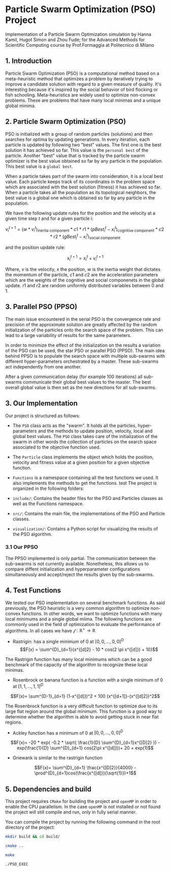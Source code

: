# Particle Swarm Optimization (PSO) Project

Implementation of a Particle Swarm Optimization simulation by Hanna Kamil, Hugot Simon and Zhou Fude; for the Advanced Methods for Scientific Computing course by Prof.Formaggia at Politecnico di Milano

## 1. Introduction

Particle Swarm Optimization (PSO) is a computational method based on a meta-heuristic method that optimizes a problem by iteratively trying to improve a candidate solution with regard to a given measure of quality. It's interesting because it's inspired by the social behavior of bird flocking or fish schooling. Meta-heuristics are widely used to optimize non-convex problems. These are problems that have many local minimas and a unique global minima.

## 2. Particle Swarm Optimization (PSO)

PSO is initialized with a group of random particles (solutions) and then searches for optima by updating generations. In every iteration, each particle is updated by following two "best" values. The first one is the best solution it has achieved so far. This value is the `personal best` of the particle. Another "best" value that is tracked by the particle swarm optimizer is the best value obtained so far by any particle in the population. This best value is a `global best`.

When a particle takes part of the swarm into consideration, it is a local best value. Each particle keeps track of its coordinates in the problem space which are associated with the best solution (fitness) it has achieved so far. When a particle takes all the population as its topological neighbors, the best value is a global one which is obtained so far by any particle in the population.

We have the following update rules for the position and the velocity at a given time step $t$ and for a given particle i:

$$ v^{t+1}_{i}= (w * v^{t}_{i})_{\text{inertia component}} * c1 * r1 * (pBest^{t}_{i}-x^{t}_{i})_{\text{cognitive component}} * c2 * r2 * (gBest^{t}_{i}- x^{t}_{i})_{\text{social component}} $$

and the position update rule:

$$x^{t+1}_{i}=x^{t}_{i}+v^{t+1}_{i}$$

Where, $v$ is the velocity, $x$ the position, $w$ is the inertia weight that dictates the momentum of the particle, $c1$ and $c2$ are the acceleration parameters which are the weights of the cognitive and social componenets in the global update. $r1$ and $r2$ are random uniformly distributed variables between 0 and 1.

## 3. Parallel PSO (PPSO)

The main issue encountered in the serial PSO is the convergence rate and precision of the approximate solution are greatly affected by the random initialization of the particles onto the search space of the problem. This can lead to a large variability of results for the same parameters.

In order to minimize the effect of the initialization on the results a variation of the PSO can be used, the star PSO or parallel PSO (PPSO). The main idea behind PPSO is to populate the search space with multiple sub-swarms with different hyper-parameters orchestrated by a master. These sub-swarms act independently from one another.

After a given communication delay (for example 100 iterations) all sub-swarms communicate their global best values to the master. The best overall global value is then set as the new directions for all sub-swarms.

## 3. Our Implementation

Our project is structured as follows:

- The `PSO` class acts as the "swarm". It holds all the particles, hyper-parameters and the methods to update position, velocity, local and global best values.
  The `PSO` class takes care of the initialization of the swarm in other words the collection of particles on the search space associated to the objective function used.
- The `Particle` class implements the object which holds the position, velocity and fitness value at a given position for a given objective function.
- `Functions` is a namespace containing all the test functions we used. It also implements the methods to get the functions.
test
The project is organized in the following folders:

- `include/`: Contains the header files for the PSO and Particles classes as well as the Functions namespace.
- `src/`: Contains the main file, the implementations of the PSO and Particle classes.
- `visualization/`: Contains a Python script for visualizing the results of the PSO algorithm.

### 3.1 Our PPSO

The PPSO implemented is only partial. The communication between the sub-swarms is not currently available. Nonetheless, this allows us to compare diffent initialization and hyperparameter configurations simultaneously and accept/reject the results given by the sub-swarms.

## 4. Test Functions

We tested our PSO implementation on several benchmark functions. As said previously, the PSO heuristic is a very common algorithm to optimize non-convex functions. In other words, we want to optimize functions with many local minimums and a single global miima. The following functions are commonly used in the field of optimization to evaluate the performance of algorithms. In all cases we have $\mathcal f : \mathbb R^+ \rightarrow \mathbb R$

- Rastrigin: has a single minimum of 0 at $[0,0,...,0,0]^{D}$
  $$F(x) = \sum^{D}_{d=1}{x^{[d]2} - 10 * cos(2 \pi x^{[d]}) + 10}$$

The Rastrigin function has many local minimums which can be a good benchmark of the capacity of the algorithm to recognize these local minimas.

- Rosenbrock or banana function is a function with a single minimum of 0 at $[1,1,...,1,1]^{D}$

$$F(x)= \sum^{D-1}_{d=1} (1-x^{[d]})^2 + 100 (x^{[d+1]}-(x^{[d]2})^2$$

The Rosenbrock function is a very difficult function to optimize due to its large flat region around the global minimum. This function is a good way to determine whether the algorithm is able to avoid getting stuck in near flat regions.

- Ackley function has a minimum of 0 at $[0,0,...,0,0]^{D}$

$$F(x)= -20 * exp( -0.2 * \sqrt{ \frac{1}{D} \sum^{D}_{d=1}x^{[D]2} }) - exp(\frac{1}{D} \sum^{D}_{d=1} cos(2\pi x^{[d]}))+ 20 + exp(1)$$

- Griewank is similar to the rastrigin function

$$F(x)= \sum^{D}_{d=1} \frac{x^{[D]2}}{4000} - \prod^{D}_{d=1}cos(\frac{x^{[d]}}{\sqrt{1}})+1$$

## 5. Dependencies and build

This project requires `CMake` for building the project and `openMP` in order to enable the CPU parallelism.
In the case `openMP` is not installed or not found the project will still compile and run, only in fully serial manner.

You can compile the project by running the following command in the root directory of the project:

```sh
mkdir build && cd build/
```

```sh
cmake ..
```

```sh
make
```

```sh
./PSO_EXEC
```
